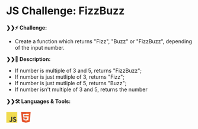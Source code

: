 # JS Challenge: FizzBuzz

<strong>❯❯:zap: Challenge:</strong>
- Create a function which returns "Fizz", "Buzz" or "FizzBuzz", depending of the input number.  

<strong>❯❯:compass: Description:</strong>
- If number is multiple of 3 and 5, returns "FizzBuzz";
- If number is just mutliple of 3, returns "Fizz";
- If number is just mutliple of 5, returns "Buzz";
- If number isn't multiple of 3 and 5, returns the number

<strong>❯❯:hammer_and_wrench: Languages & Tools:</strong>
<div>
  <img src="https://github.com/devicons/devicon/blob/master/icons/javascript/javascript-original.svg" title="JavaScript" alt="JavaScript" width="30" height="30"/>&nbsp;
  <img src="https://github.com/devicons/devicon/blob/master/icons/html5/html5-original.svg" title="HTML" alt="HTML" width="30" height="30"/>&nbsp;
</div>





